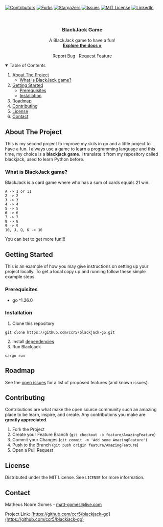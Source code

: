 [![Contributors][contributors-shield]][contributors-url]
[![Forks][forks-shield]][forks-url]
[![Stargazers][stars-shield]][stars-url]
[![Issues][issues-shield]][issues-url]
[![MIT License][license-shield]][license-url]
[![LinkedIn][linkedin-shield]][linkedin-url]


<!-- PROJECT LOGO -->
<br />
<p align="center">
  <h3 align="center">BlackJack Game</h3>

  <p align="center">
    A BlackJack game to have a fun!
    <br />
    <a href="https://github.com/ccr5/blackjack-go"><strong>Explore the docs »</strong></a>
    <br />
    <br />
    <a href="https://github.com/ccr5/blackjack-go/issues">Report Bug</a>
    ·
    <a href="https://github.com/ccr5/blackjack-go/issues">Request Feature</a>
  </p>
</p>



<!-- TABLE OF CONTENTS -->
<details open="open">
  <summary>Table of Contents</summary>
  <ol>
    <li>
      <a href="#about-the-project">About The Project</a>
      <ul>
        <li><a href="what-is-blackjack-game">What is BlackJack game?</a></li>
      </ul>
    </li>
    <li>
      <a href="#getting-started">Getting Started</a>
      <ul>
        <li><a href="#prerequisites">Prerequisites</a></li>
        <li><a href="#installation">Installation</a></li>
      </ul>
    </li>
    <li><a href="#roadmap">Roadmap</a></li>
    <li><a href="#contributing">Contributing</a></li>
    <li><a href="#license">License</a></li>
    <li><a href="#contact">Contact</a></li>
  </ol>
</details>



<!-- ABOUT THE PROJECT -->
## About The Project

This is my second project to improve my skils in go and a little project to have a fun. 
I always use a game to learn a programming language and this time, my choice is a **blackjack game**.
I translate it from my repository called blackjack, used to learn Python before.

### What is BlackJack game?
BlackJack is a card game where who has a sum of cards equals 21 win.
```
A -> 1 or 11
2 -> 2
3 -> 3
4 -> 4
5 -> 5
6 -> 6
7 -> 7
8 -> 8
9 -> 9
10, J, Q, K -> 10
```
You can bet to get more fun!!!


<!-- GETTING STARTED -->
## Getting Started

This is an example of how you may give instructions on setting up your project locally.
To get a local copy up and running follow these simple example steps.

### Prerequisites

* go ^1.26.0

### Installation

1. Clone this repository
```shell
git clone https://github.com/ccr5/blackjack-go.git
```
2. Install <a href="https://linuxhint.com/go-programming-language-ubuntu-2204/">dependencies</a>
3. Run Blackjack
```shell
cargo run 
```

<!-- ROADMAP -->
## Roadmap

See the [open issues](https://github.com/ccr5/blackjack-go/issues) for a list of proposed features (and known issues).



<!-- CONTRIBUTING -->
## Contributing

Contributions are what make the open source community such an amazing place to be learn, inspire, and create. Any contributions you make are **greatly appreciated**.

1. Fork the Project
2. Create your Feature Branch (`git checkout -b feature/AmazingFeature`)
3. Commit your Changes (`git commit -m 'Add some AmazingFeature'`)
4. Push to the Branch (`git push origin feature/AmazingFeature`)
5. Open a Pull Request



<!-- LICENSE -->
## License

Distributed under the MIT License. See `LICENSE` for more information.



<!-- CONTACT -->
## Contact

Matheus Nobre Gomes - matt-gomes@live.com

Project Link: [https://github.com/ccr5/blackjack-go](https://github.com/ccr5/blackjack-go)



<!-- MARKDOWN LINKS & IMAGES -->
<!-- https://www.markdownguide.org/basic-syntax/#reference-style-links -->
[contributors-shield]: https://img.shields.io/github/contributors/ccr5/blackjack-go.svg?style=for-the-badge
[contributors-url]: https://github.com/ccr5/blackjack-go/graphs/contributors
[forks-shield]: https://img.shields.io/github/forks/ccr5/blackjack-go.svg?style=for-the-badge
[forks-url]: https://github.com/ccr5/blackjack-go/network/members
[stars-shield]: https://img.shields.io/github/stars/ccr5/blackjack-go.svg?style=for-the-badge
[stars-url]: https://github.com/ccr5/blackjack-go/stargazers
[issues-shield]: https://img.shields.io/github/issues/ccr5/blackjack-go.svg?style=for-the-badge
[issues-url]: https://github.com/ccr5/blackjack-go/issues
[license-shield]: https://img.shields.io/github/license/ccr5/blackjack-go.svg?style=for-the-badge
[license-url]: https://github.com/ccr5/blackjack-go/blob/master/LICENSE.txt
[linkedin-shield]: https://img.shields.io/badge/-LinkedIn-black.svg?style=for-the-badge&logo=linkedin&colorB=555
[linkedin-url]: https://linkedin.com/in/mattnobre
[product-screenshot]: img/logo.jpeg
